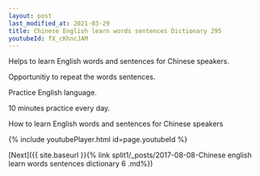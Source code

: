 ```yaml
---
layout: post
last_modified_at: 2021-03-29
title: Chinese English learn words sentences Dictionary 295 
youtubeId: fX_cKhncJAM
---
```

 
 
Helps to learn English words and sentences for Chinese speakers.

Opportunitiy to repeat the words sentences. 

Practice English language. 
 
10 minutes practice every day. 
 
How to learn English words and sentences for Chinese speakers 
 
{% include youtubePlayer.html id=page.youtubeId %}
 
 
[Next]({{ site.baseurl }}{% link  split1/_posts/2017-08-08-Chinese english learn words sentences dictionary 6 .md%})
 
